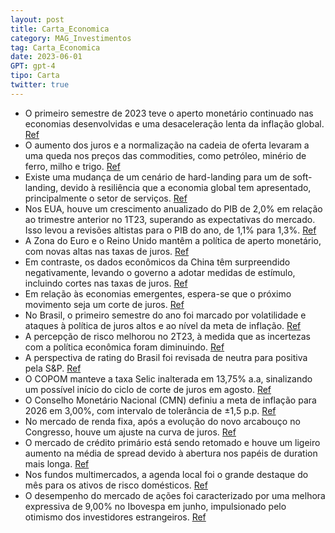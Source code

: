 ```yaml
---
layout: post
title: Carta_Economica
category: MAG_Investimentos
tag: Carta_Economica
date: 2023-06-01
GPT: gpt-4
tipo: Carta
twitter: true
---
```


- O primeiro semestre de 2023 teve o aperto monetário continuado nas economias desenvolvidas e uma desaceleração lenta da inflação global.
<a href="#" onclick="search_on_pdf('CARTA ECONÔMICA          JUNHO DE 2023  O 1º semestre foi marcado pela continuidade do apert')">Ref</a>
- O aumento dos juros e a normalização na cadeia de oferta levaram a uma queda nos preços das commodities, como petróleo, minério de ferro, milho e trigo.
<a href="#" onclick="search_on_pdf('normalização na cadeia de oferta, possibilitou uma queda nos preços das commodities, com destaque ')">Ref</a>
- Existe uma mudança de um cenário de hard-landing para um de soft-landing, devido à resiliência que a economia global tem apresentado, principalmente o setor de serviços.
<a href="#" onclick="search_on_pdf('• Cenário externo de soft landing ganha força, mesmo num ambiente de juros elevados; • Atividade ')">Ref</a>
- Nos EUA, houve um crescimento anualizado do PIB de 2,0% em relação ao trimestre anterior no 1T23, superando as expectativas do mercado. Isso levou a revisões altistas para o PIB do ano, de 1,1% para 1,3%.
<a href="#" onclick="search_on_pdf('em vista a resiliência que a economia global tem apresentado, em especial o setor de serviços. Ex')">Ref</a>
- A Zona do Euro e o Reino Unido mantêm a política de aperto monetário, com novas altas nas taxas de juros.
<a href="#" onclick="search_on_pdf('O Reino Unido também elevou os juros na sua última reunião, só que em maior magnitude (0,50 p.p). ')">Ref</a>
- Em contraste, os dados econômicos da China têm surpreendido negativamente, levando o governo a adotar medidas de estímulo, incluindo cortes nas taxas de juros.
<a href="#" onclick="search_on_pdf('juros. Diferentemente de outras economias, a China possui um cenário de inflação ao consumidor con')">Ref</a>
- Em relação às economias emergentes, espera-se que o próximo movimento seja um corte de juros.
<a href="#" onclick="search_on_pdf('mais avançado no ciclo monetário, se espera que o próximo movimento seja de corte de juros. No me')">Ref</a>
- No Brasil, o primeiro semestre do ano foi marcado por volatilidade e ataques à política de juros altos e ao nível da meta de inflação.
<a href="#" onclick="search_on_pdf('mais avançado no ciclo monetário, se espera que o próximo movimento seja de corte de juros. No me')">Ref</a>
- A percepção de risco melhorou no 2T23, à medida que as incertezas com a política econômica foram diminuindo.
<a href="#" onclick="search_on_pdf('Com isso, o cenário ao longo do 2T23 foi melhorando, com redução na percepção de risco e alta nos ')">Ref</a>
- A perspectiva de rating do Brasil foi revisada de neutra para positiva pela S&P.
<a href="#" onclick="search_on_pdf('Todo este ambiente mais favorável para o Brasil levou a uma revisão da perspectiva de estável para')">Ref</a>
- O COPOM manteve a taxa Selic inalterada em 13,75% a.a, sinalizando um possível início do ciclo de corte de juros em agosto.
<a href="#" onclick="search_on_pdf('risco-Brasil e nas expectativas inflacionárias, o COPOM manteve a taxa Selic inalterado em 13,75% ')">Ref</a>
- O Conselho Monetário Nacional (CMN) definiu a meta de inflação para 2026 em 3,00%, com intervalo de tolerância de ±1,5 p.p.
<a href="#" onclick="search_on_pdf('13,50% a.a. Por fim, no final de junho, o Conselho Monetário Nacional (CMN) definiu a meta de inf')">Ref</a>
- No mercado de renda fixa, após a evolução do novo arcabouço no Congresso, houve um ajuste na curva de juros.
<a href="#" onclick="search_on_pdf('para a continuidade do movimento de fechamento da curva de juros observado nos meses anteriores. N')">Ref</a>
- O mercado de crédito primário está sendo retomado e houve um ligeiro aumento na média de spread devido à abertura nos papéis de duration mais longa.
<a href="#" onclick="search_on_pdf('Americanas e Light. Com um ambiente mais benigno, o mercado de crédito tem se movimentado para ret')">Ref</a>
- Nos fundos multimercados, a agenda local foi o grande destaque do mês para os ativos de risco domésticos.
<a href="#" onclick="search_on_pdf('propósito de não ficar com exposição relevante em nenhum setor específico.Multimercados Apesar da')">Ref</a>
- O desempenho do mercado de ações foi caracterizado por uma melhora expressiva de 9,00% no Ibovespa em junho, impulsionado pelo otimismo dos investidores estrangeiros.
<a href="#" onclick="search_on_pdf('período.Bolsa O mês de junho foi caracterizado por uma melhora expressiva do mercado local, com o')">Ref</a>
